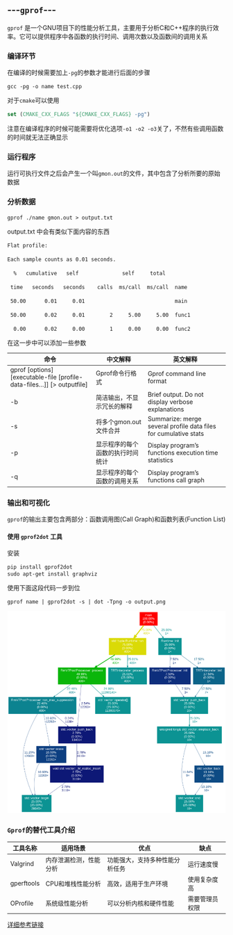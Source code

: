 ## ---`gprof`---
`gprof` 是一个GNU项目下的性能分析工具，主要用于分析C和C++程序的执行效率。它可以提供程序中各函数的执行时间、调用次数以及函数间的调用关系
### 编译环节
在编译的时候需要加上`-pg`的参数才能进行后面的步骤
```shell
gcc -pg -o name test.cpp
```
对于`cmake`可以使用
```cmake
set (CMAKE_CXX_FLAGS "${CMAKE_CXX_FLAGS} -pg")
```
注意在编译程序的时候可能需要将优化选项`-o1 -o2 -o3`关了，不然有些调用函数的时间就无法正确显示
### 运行程序
运行可执行文件之后会产生一个叫`gmon.out`的文件，其中包含了分析所要的原始数据
### 分析数据
```shell
gprof ./name gmon.out > output.txt
```
output.txt 中会有类似下面内容的东西
```
Flat profile:

Each sample counts as 0.01 seconds.

  %   cumulative   self              self     total           

 time   seconds   seconds    calls  ms/call  ms/call  name    

 50.00      0.01     0.01                             main

 50.00      0.02     0.01        2     5.00     5.00  func1

  0.00      0.02     0.00        1     0.00     0.00  func2
```

在这一步中可以添加一些参数

| 命令                                                                     | 中文解释             | 英文解释                                                             |
| ---------------------------------------------------------------------- | ---------------- | ---------------------------------------------------------------- |
| gprof [options] [executable-file [profile-data-files…]] [> outputfile] | Gprof命令行格式       | Gprof command line format                                        |
| -b                                                                     | 简洁输出，不显示冗长的解释    | Brief output. Do not display verbose explanations                |
| -s                                                                     | 将多个gmon.out文件合并  | Summarize: merge several profile data files for cumulative stats |
| -p                                                                     | 显示程序的每个函数的执行时间统计 | Display program’s functions execution time statistics            |
| -q                                                                     | 显示程序的每个函数的调用关系   | Display program’s functions call graph                           |
### 输出和可视化
`gprof`的输出主要包含两部分：函数调用图(Call Graph)和函数列表(Function List)
#### 使用 `gprof2dot` 工具
安装
```shell
pip install gprof2dot
sudo apt-get install graphviz
```
使用下面这段代码一步到位
```shell
gprof name | gprof2dot -s | dot -Tpng -o output.png

```
![output.png](./output.png)

### `Gprof`的替代工具介绍

|工具名称|适用场景|优点|缺点|
|---|---|---|---|
|Valgrind|内存泄漏检测，性能分析|功能强大，支持多种性能分析任务|运行速度慢|
|gperftools|CPU和堆栈性能分析|高效，适用于生产环境|使用复杂度高|
|OProfile|系统级性能分析|可以分析内核和硬件性能|需要管理员权限|
[详细参考链接](https://developer.aliyun.com/article/1467209)

